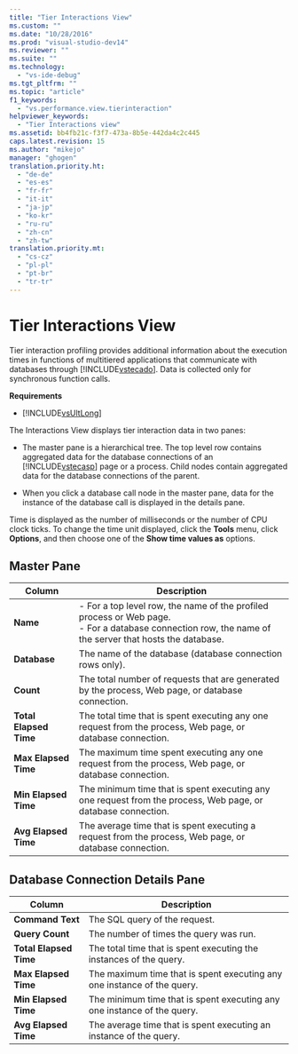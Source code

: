 ```yaml
---
title: "Tier Interactions View"
ms.custom: ""
ms.date: "10/28/2016"
ms.prod: "visual-studio-dev14"
ms.reviewer: ""
ms.suite: ""
ms.technology: 
  - "vs-ide-debug"
ms.tgt_pltfrm: ""
ms.topic: "article"
f1_keywords: 
  - "vs.performance.view.tierinteraction"
helpviewer_keywords: 
  - "Tier Interactions view"
ms.assetid: bb4fb21c-f3f7-473a-8b5e-442da4c2c445
caps.latest.revision: 15
ms.author: "mikejo"
manager: "ghogen"
translation.priority.ht: 
  - "de-de"
  - "es-es"
  - "fr-fr"
  - "it-it"
  - "ja-jp"
  - "ko-kr"
  - "ru-ru"
  - "zh-cn"
  - "zh-tw"
translation.priority.mt: 
  - "cs-cz"
  - "pl-pl"
  - "pt-br"
  - "tr-tr"
---
```

# Tier Interactions View
Tier interaction profiling provides additional information about the execution times in functions of multitiered applications that communicate with databases through [!INCLUDE[vstecado](../data-tools/includes/vstecado_md.md)]. Data is collected only for synchronous function calls.  
  
 **Requirements**  
  
-   [!INCLUDE[vsUltLong](../code-quality/includes/vsultlong_md.md)]  
  
 The Interactions View displays tier interaction data in two panes:  
  
-   The master pane is a hierarchical tree. The top level row contains aggregated data for the database connections of an [!INCLUDE[vstecasp](../code-quality/includes/vstecasp_md.md)] page or a process. Child nodes contain aggregated data for the database connections of the parent.  
  
-   When you click a database call node in the master pane, data for the instance of the database call is displayed in the details pane.  
  
 Time is displayed as the number of milliseconds or the number of CPU clock ticks. To change the time unit displayed, click the **Tools** menu, click **Options**, and then choose one of the **Show time values as** options.  
  
## Master Pane  
  
|Column|Description|  
|------------|-----------------|  
|**Name**|-   For a top level row, the name of the profiled process or Web page.<br />-   For a database connection row, the name of the server that hosts the database.|  
|**Database**|The name of the database (database connection rows only).|  
|**Count**|The total number of requests that are generated by the process, Web page, or database connection.|  
|**Total Elapsed Time**|The total time that is spent executing any one request from the process, Web page, or database connection.|  
|**Max Elapsed Time**|The maximum time spent executing any one request from the process, Web page, or database connection.|  
|**Min Elapsed Time**|The minimum time that is spent executing any one request from the process, Web page, or database connection.|  
|**Avg Elapsed Time**|The average time that is spent executing a request from the process, Web page, or database connection.|  
  
## Database Connection Details Pane  
  
|Column|Description|  
|------------|-----------------|  
|**Command Text**|The SQL query of the request.|  
|**Query Count**|The number of times the query was run.|  
|**Total Elapsed Time**|The total time that is spent executing the instances of the query.|  
|**Max Elapsed Time**|The maximum time that is spent executing any one instance of the query.|  
|**Min Elapsed Time**|The minimum time that is spent executing any one instance of the query.|  
|**Avg Elapsed Time**|The average time that is spent executing an instance of the query.|